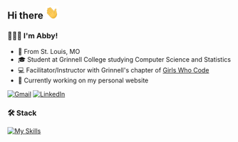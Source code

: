 
## Hi there <img src="https://github.com/ABSphreak/ABSphreak/blob/master/gifs/Hi.gif" width="30px"></h2>

### 👩🏻‍💻 I'm Abby! 

- 📍 From St. Louis, MO
- 🎓 Student at Grinnell College studying Computer Science and Statistics 
- 💻 Facilitator/Instructor with Grinnell's chapter of [Girls Who Code](https://girlswhocode.com)
- 🌱 Currently working on my personal website
<!--TODO: Add resume link-->
  [![Gmail](https://img.shields.io/badge/-GMAIL-D14836?style=for-the-badge&logo=gmail&logoColor=white)](mailto:amanialqaisi7@gmail.com)
  [![LinkedIn](https://img.shields.io/badge/-LINKEDIN-0077B5?style=for-the-badge&logo=linkedin&logoColor=white)](https://www.linkedin.com/in/amani-alqaisi/)

### 🛠 Stack

[![My Skills](https://skillicons.dev/icons?i=java,c,cpp,py,html,css,js,react,r,md)](https://skillicons.dev)

<!--
**abbyressner/abbyressner** is a ✨ _special_ ✨ repository because its `README.md` (this file) appears on your GitHub profile.

Here are some ideas to get you started:

- 🔭 I’m currently working on ...
- 🌱 I’m currently learning ...
- 👯 I’m looking to collaborate on ...
- 🤔 I’m looking for help with ...
- 💬 Ask me about ...
- 📫 How to reach me: ...
- 😄 Pronouns: ...
- ⚡ Fun fact: ...
-->
